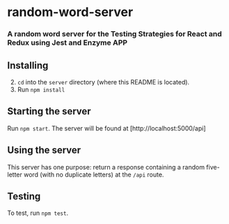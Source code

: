 # random-word-server
### A random word server for the Testing Strategies for React and Redux using Jest and Enzyme APP

## Installing
2. `cd` into the `server` directory (where this README is located).
3. Run `npm install` 

## Starting the server
Run `npm start`. The server will be found at [http://localhost:5000/api]

## Using the server
This server has one purpose: return a response containing a random five-letter word (with no duplicate letters) at the `/api` route.

## Testing
To test, run `npm test`.